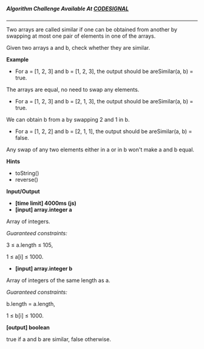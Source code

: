 ##### Algorithm Challenge Available At [CODESIGNAL](https://app.codesignal.com/arcade/intro/level-4/xYXfzQmnhBvEKJwXP)

---

Two arrays are called similar if one can be obtained from another by swapping at most one pair of elements in one of the arrays.

Given two arrays a and b, check whether they are similar.

**Example**

- For a = [1, 2, 3] and b = [1, 2, 3], the output should be
  areSimilar(a, b) = true.

The arrays are equal, no need to swap any elements.

- For a = [1, 2, 3] and b = [2, 1, 3], the output should be
  areSimilar(a, b) = true.

We can obtain b from a by swapping 2 and 1 in b.

- For a = [1, 2, 2] and b = [2, 1, 1], the output should be
  areSimilar(a, b) = false.

Any swap of any two elements either in a or in b won't make a and b equal.

**Hints**

- toString()
- reverse()

**Input/Output**

- **[time limit] 4000ms (js)**
- **[input] array.integer a**

Array of integers.

_Guaranteed constraints:_

3 ≤ a.length ≤ 105,

1 ≤ a[i] ≤ 1000.

- **[input] array.integer b**

Array of integers of the same length as a.

_Guaranteed constraints:_

b.length = a.length,

1 ≤ b[i] ≤ 1000.

**[output] boolean**

true if a and b are similar, false otherwise.

